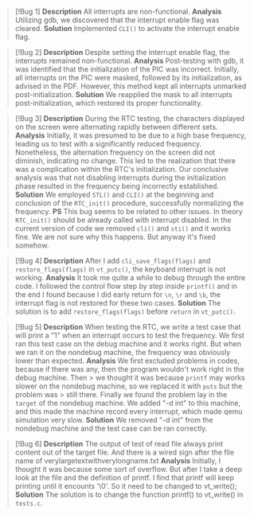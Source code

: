 > [!Bug 1] 
> **Description** 
> 	All interrupts are non-functional. 
> **Analysis** 
> 	Utilizing gdb, we discovered that the interrupt enable flag was cleared. 
> **Solution** 
> 	Implemented `CLI()` to activate the interrupt enable flag.

> [!Bug 2] 
> **Description** 
> 	Despite setting the interrupt enable flag, the interrupts remained non-functional. 
> **Analysis** 
> 	Post-testing with gdb, it was identified that the initialization of the PIC was incorrect. Initially, all interrupts on the PIC were masked, followed by its initialization, as advised in the PDF. However, this method kept all interrupts unmarked post-initialization. 
> **Solution** 
> 	We reapplied the mask to all interrupts post-initialization, which restored its proper functionality.

> [!Bug 3] 
> **Description** 
> 	During the RTC testing, the characters displayed on the screen were alternating rapidly between different sets. 
> **Analysis** 
> 	Initially, it was presumed to be due to a high base frequency, leading us to test with a significantly reduced frequency. Nonetheless, the alternation frequency on the screen did not diminish, indicating no change. This led to the realization that there was a complication within the RTC's initialization. Our conclusive analysis was that not disabling interrupts during the initialization phase resulted in the frequency being incorrectly established. 
> **Solution** 
> 	We employed `STL()` and `CLI()` at the beginning and conclusion of the `RTC_init()` procedure, successfully normalizing the frequency.
> **PS**
>   This bug seems to be related to other issues. In theory `RTC_init()` should be already called with interrupt disabled. In the current version of code we removed `cli()` and `sti()` and it works fine. We are not sure why this happens. But anyway it's fixed somehow.

> [!Bug 4] 
> **Description** 
> 	After I add `cli_save_flags(flags)` and `restore_flags(flags)` in `vt_putc()`, the keyboard interrupt is not working.
> **Analysis** 
> 	It took me quite a while to debug through the entire code. I followed the control flow step by step inside `printf()` and in the end I found because I did early return for `\n`, `\r` and `\b`, the interrupt flag is not restored for these two cases.
> **Solution** 
> 	The solution is to add `restore_flags(flags)` before `return` in `vt_putc()`.

>[!Bug 5]
> **Description**
> When testing the RTC, we write a test case that will print a "1" when an interrupt occurs to test the frequency. We first ran this test case on the debug machine and it works right. But when we ran it on the nondebug machine, the frequency was obviously lower than expected. 
> **Analysis**
> We first excluded problems in codes, because if there was any, then the program wouldn't work right in the debug machine. Then > we thought it was because `printf` may works slower on the nondebug machine, so we replaced it with `puts` but the problem was > still there. Finally we found the problem lay in the `target` of the nondebug machine. We added "-d int" to  this machine, and this made the machine record every interrupt, which made qemu simulation very slow.
> **Solution**
> We removed "-d int" from the nondebug machine and the test case can be ran correctly.

>[!Bug 6]
> **Description** 
> 	The output of test of read file always print content out of the target file. And there is a wired sign after the file name of verylargetextwithverylongname.txt
> **Analysis** 
> 	Initially, I thought it was because some sort of overflow. But after I take a deep look at the file and the definition of printf. I find that printf will keep printing until it encounts '\0'. So it need to be changed to vt_write();
> **Solution** 
> 	The solution is to change the function printf() to vt_write() in `tests.c`.